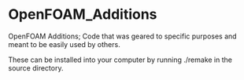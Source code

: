 OpenFOAM_Additions
==================

OpenFOAM Additions; Code that was geared to specific purposes and meant to be easily used by others.

These can be installed into your computer by running ./remake in the source directory.
